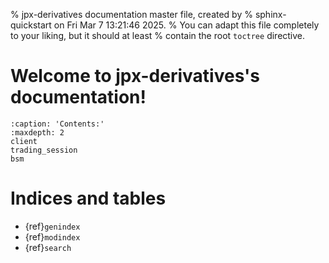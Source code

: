 % jpx-derivatives documentation master file, created by
% sphinx-quickstart on Fri Mar  7 13:21:46 2025.
% You can adapt this file completely to your liking, but it should at least
% contain the root `toctree` directive.

# Welcome to jpx-derivatives's documentation!

```{toctree}
:caption: 'Contents:'
:maxdepth: 2
client
trading_session
bsm
```

# Indices and tables

- {ref}`genindex`
- {ref}`modindex`
- {ref}`search`
